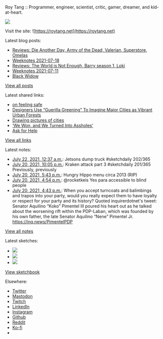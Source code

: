 Roy Tang :: Programmer, engineer, scientist, critic, gamer, dreamer, and kid-at-heart.

![](https://roytang.net/static/img/profile.jpg)

Visit the site: ![https://roytang.net](https://roytang.net)

Latest blog posts:

- [Reviews: Die Another Day, Army of the Dead, Valerian, Superstore, Omelas](https://roytang.net/2021/07/dad-aotd-vatcoatp-omelas/)
- [Weeknotes 2021-07-18](https://roytang.net/2021/07/weeknotes-2021-07-18/)
- [Reviews: The World is Not Enough, Barry season 1, Loki](https://roytang.net/2021/07/wine-barry-loki/)
- [Weeknotes 2021-07-11](https://roytang.net/2021/07/weeknotes-2021-07-11/)
- [Black Widow](https://roytang.net/2021/07/black-widow/)

[View all posts](https://roytang.net/blog)

Latest shared links:

- [on feeling safe](https://roytang.net/2021/07/on-feeling-safe/)
- [Designers Use “Guerilla Greening” To Imagine Major Cities as Vibrant Urban Forests](https://roytang.net/2021/07/designers-use-guerilla-greening-to-imagine-major-cities-as-vibrant-urban-forests/)
- [Drawing pictures of cities](https://roytang.net/2021/07/drawing-pictures-of-cities/)
- [‘We Won, and We Turned Into Assholes’](https://roytang.net/2021/07/we-won-and-we-turned-into-assholes/)
- [Ask for Help](https://roytang.net/2021/07/ask-for-help/)

[View all links](https://roytang.net/links)

Latest notes:

- [July 22, 2021, 12:37 a.m.](https://roytang.net/2021/07/1417886501023543302/): Jetsons dump truck #sketchdaily 202/365
- [July 20, 2021, 10:05 p.m.](https://roytang.net/2021/07/1417485850267557894/): Kraken attack part 3 #sketchdaily 201/365 Previously, previously
- [July 20, 2021, 5:43 p.m.](https://roytang.net/2021/07/1417419914491555840/): Hungry Hippo menu circa 2013 (RIP)
- [July 20, 2021, 4:54 p.m.](https://roytang.net/2021/07/1417407676640813061/): @rocketkeis Yes para accessible to blind people
- [July 20, 2021, 4:43 p.m.](https://roytang.net/2021/07/1417404857376415744/): When you accept turncoats and balimbings and trapos into your party, would you really expect them to have loyalty or respect for your party and its history? Quoted inquirerdotnet&#x27;s tweet: Senator Aquilino “Koko” Pimentel III poured his heart out as he talked about the worsening rift within the PDP-Laban, which was founded by his own father, the late Senator Aquilino “Nene” Pimentel Jr. https://inq.news/PimentelPDP

[View all notes](https://roytang.net/notes)

Latest sketches:


- ![](https://roytang.net/media/cache/24/e0/24e0d3d6aafdb4a6cd96c59d8942b7d7.jpg)
- ![](https://roytang.net/media/cache/da/54/da546dd186cdf1162db2d10986c12448.jpg)
- ![](https://roytang.net/media/cache/d9/0d/d90da302dc63e835c962ae8b591c3518.jpg)

[View sketchbook](https://roytang.net/albums/sketchbook)


Elsewhere:

- [Twitter](https://twitter.com/roytang)
- [Mastodon](https://mastodon.technology/@roytang)
- [Twitch](https://twitch.tv/twitchyroy)
- [LinkedIn](https://www.linkedin.com/in/roytang)
- [Instagram](https://instagram.com/roytang0400)
- [Github](https://github.com/roytang)
- [Reddit](https://reddit.com/u/hungryroy)
- [Ko-fi](https://ko-fi.com/roytang)
- [](mailto:hello@roytang.net)